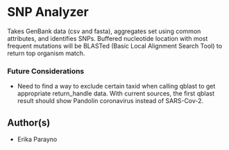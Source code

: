 # SNP Analyzer
Takes GenBank data (csv and fasta), aggregates set using common attributes, and identifies SNPs. Buffered nucleotide location with most frequent mutations will be BLASTed (Basic Local Alignment Search Tool) to return top organism match.

### Future Considerations
- Need to find a way to exclude certain taxid when calling qblast to get appropriate return_handle data. With current sources, the first qblast result should show Pandolin coronavirus instead of SARS-Cov-2. 

## Author(s)
- Erika Parayno
